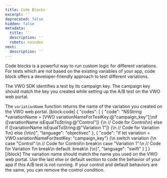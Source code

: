 ```yaml
---
title: Code Blocks
excerpt: ''
deprecated: false
hidden: false
metadata:
  title: ''
  description: ''
  robots: noindex
next:
  description: ''
---
```

Code blocks is a powerful way to run custom logic for different variations. For tests which are not based on the existing variables of your app, code block offers a developer-friendly approach to test different variations.

The VWO SDK identifies a test by its campaign key. The campaign key should match the key you created while setting up the A/B test on the VWO web portal.

The ```variationName``` function returns the name of the variation you created on the VWO web portal.
[block:code]
{
  "codes": [
    {
      "code": "NSString *variationName = [VWO variationNameForTestKey:@\"campaign_key\"];\nif ([variationName isEqualToString:@\"Control\"]) {\n    // Code for Control\n} else if ([variationName isEqualToString:@\"Variation 1\"]) {\n    // Code for Variation 1\n} else {\n\n}",
      "language": "objectivec"
    },
    {
      "code": "if let variation = VWO.variationNameFor(testKey: \"campaign_key\") {\n    switch variation {\n        case \"Control\":\n            // Code for Control\n            break\n        case \"Variation 1\":\n            // Code for Variation 1\n            break\n        default: break\n    }\n}",
      "language": "swift"
    }
  ]
}
[/block]
The variation name should match the name you used on the VWO web portal.
Use the last else or default section to code the behavior of your app if this A/B test is not running.
If your control and default behaviors are the same, you can remove the control condition.